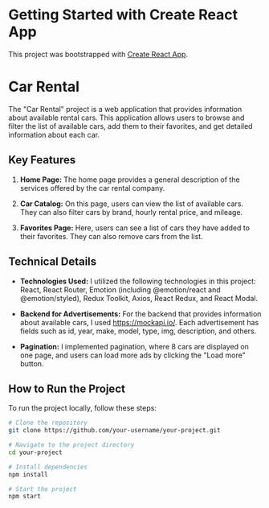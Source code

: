 # Getting Started with Create React App

This project was bootstrapped with [Create React App](https://github.com/facebook/create-react-app).

# Car Rental 

The "Car Rental" project is a web application that provides information about available rental cars. This application allows users to browse and filter the list of available cars, add them to their favorites, and get detailed information about each car.

## Key Features

1. **Home Page:** The home page provides a general description of the services offered by the car rental company.

2. **Car Catalog:** On this page, users can view the list of available cars. They can also filter cars by brand, hourly rental price, and mileage.

3. **Favorites Page:** Here, users can see a list of cars they have added to their favorites. They can also remove cars from the list.

## Technical Details

- **Technologies Used:** I utilized the following technologies in this project: React, React Router, Emotion (including @emotion/react and @emotion/styled), Redux Toolkit, Axios, React Redux, and React Modal.

- **Backend for Advertisements:** For the backend that provides information about available cars, I used https://mockapi.io/. Each advertisement has fields such as id, year, make, model, type, img, description, and others.

- **Pagination:**  I implemented pagination, where 8 cars are displayed on one page, and users can load more ads by clicking the "Load more" button.

## How to Run the Project

To run the project locally, follow these steps:

```bash
# Clone the repository
git clone https://github.com/your-username/your-project.git

# Navigate to the project directory
cd your-project

# Install dependencies
npm install

# Start the project
npm start
